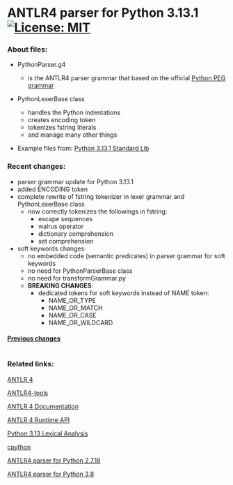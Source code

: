# ANTLR4 parser for Python 3.13.1 &nbsp; [![License: MIT](https://img.shields.io/badge/License-MIT-yellow.svg)](https://opensource.org/licenses/MIT)

### About files:
 - PythonParser.g4
   - is the ANTLR4 parser grammar that based on the official [Python PEG grammar](https://docs.python.org/3.13/reference/grammar.html)

 - PythonLexerBase class
    - handles the Python indentations
    - creates encoding token
    - tokenizes fstring literals
    - and manage many other things

- Example files from: [Python 3.13.1 Standard Lib](https://github.com/python/cpython/tree/3.13/Lib)

### Recent changes:
- parser grammar update for Python 3.13.1
- added ENCODING token
- complete rewrite of fstring tokenizer in lexer grammar and PythonLexerBase class
  - now correctly tokenizes the followings in fstring:
      - escape sequences
      - walrus operator
      - dictionary comprehension
      - set comprehension
- soft keywords changes:
  - no embedded code (semantic predicates) in parser grammar for soft keywords
  - no need for PythonParserBase class
  - no need for transformGrammar.py
  - **BREAKING CHANGES**:
    - dedicated tokens for soft keywords instead of NAME token:
      - NAME_OR_TYPE
      - NAME_OR_MATCH
      - NAME_OR_CASE
      - NAME_OR_WILDCARD

#### [Previous changes](https://github.com/RobEin/ANTLR4-parser-for-Python-3.13/blob/main/changes.md)<br/><br/> 
### Related links:
[ANTLR 4](https://www.antlr.org/)

[ANTLR4-tools](https://github.com/antlr/antlr4/blob/master/doc/getting-started.md#getting-started-the-easy-way-using-antlr4-tools)

[ANTLR 4 Documentation](https://github.com/antlr/antlr4/tree/master/doc)

[ANTLR 4 Runtime API](https://www.antlr.org/api/Java/)

[Python 3.13 Lexical Analysis](https://docs.python.org/3.13/reference/lexical_analysis.html)

[cpython](https://github.com/python/cpython)

[ANTLR4 parser for Python 2.7.18](https://github.com/RobEin/ANTLR4-parser-for-Python-2.7.18)

[ANTLR4 parser for Python 3.8](https://github.com/RobEin/ANTLR4-parser-for-Python-3.8.12)
